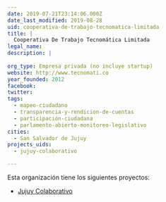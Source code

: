 ```yaml
---
date: 2019-07-21T23:14:06.000Z
date_last_modified: 2019-08-28
uid: cooperativa-de-trabajo-tecnomatica-limitada
title: |
  Cooperativa De Trabajo Tecnomática Limitada
legal_name: 
description: |
  
org_type: Empresa privada (no incluye startup)
website: http://www.tecnomati.co
year_founded: 2012
facebook: 
twitter: 
tags:
  - mapeo-ciudadano
  - transparencia-y-rendicion-de-cuentas
  - participación-ciudadana
  - parlamento-abierto-monitoreo-legislativo
cities: 
  - San Salvador de Jujuy
projects_uids:
  - jujuy-colaborativo

---
```


Esta organización tiene los siguientes proyectos:

- [Jujuy Colaborativo](/proyectos/jujuy-colaborativo)
